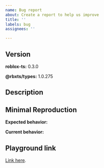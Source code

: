 ```yaml
---
name: Bug report
about: Create a report to help us improve
title: ''
labels: bug
assignees: ''

---
```


## Version

<!--- run `rbxtsc -v` -->
**roblox-ts:** 0.3.0

<!--- run `npm list @rbxts/types` -->
**@rbxts/types:** 1.0.275

## Description
<!--- A clear and concise description of what the bug is. -->

## Minimal Reproduction
<!--- Steps/code to reproduce the behavior -->
<!--- If applicable, add screenshots to help explain your problem.  -->

**Expected behavior:**
<!--- A clear and concise description of what you expected to happen. -->

**Current behavior:**
<!--- A clear and concise description of what went wrong. -->


## Playground link
[Link here]().
<!--- https://roblox-ts.github.io/playground/ -->
